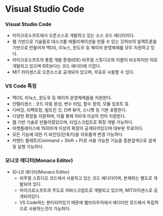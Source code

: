# Visual Studio Code

### Visual Studio Code
- 마이크로소프트에서 오픈소스로 개발하고 있는 소스 코드 에디터이다.
- 웹 기반으로 기술들로 데스크톱 애플리케이션을 만들 수 있는 깃허브의 일렉트론을 기반으로 만들어져 맥OS, 리눅스, 윈도우 등 메이저 운영체제를 모두 지원하고 있다.
- 마이크로소프트의 통합 개발 환경(IDE) 비주얼 스튜디오와 이름이 비슷하지만 따로 개발되고 있으며 IDE보다는 코드 에디터에 가깝다.
- MIT 라이센스로 오픈소스로 공개되어 있으며, 무료로 사용할 수 있다.

### VS Code 특징
- 맥OS, 리눅스, 윈도우 등 메이저 운영체제들을 지원한다.
- 인텔리센스 : 코드 자동 완성, 변수 타입, 함수 정의, 모듈 임포트 등
- 디버깅, 리팩토링, 빌트인 깃, Diff 뷰어, 스니펫 등 기본 포함한다.
- 다양한 확장을 지원하며, 이를 통해 100개 이상의 언어 지원한다.
- 웹 기반 기술로 만들어졌있으며, 타입스크립트로 확장 개발 가능하다.
- 마켓플레이스에 15000개 이상의 확장이 공개되어있으며 대부분 무료이다.
- 모든 기능에 대한 키 바인딩(단축키)을 자유롭게 변경 가능하다.
- 커맨드 팔레트(Command + Shift + P)로 사용 가능한 기능을 증분검색으로 검색 및 실행 가능하다.

### 모나코 에디터(Monaco Editor)
- 모나코 에디터(Monaco Editor)
  - 비주얼 스튜디오 코드에서 사용하고 있는 코드 에디터이며, 본체와는 별도로 개발되어 있다.
  - 마이크로소프트의 주도로 자바스크립트로 개발되고 있으며, MIT라이센스로 공개되어있다.
  - VS Code와는 분리되어있기 때문에 웹브라우저에서 에디터만 로드해서 독립적으로 사용하는것이 가능하다.
